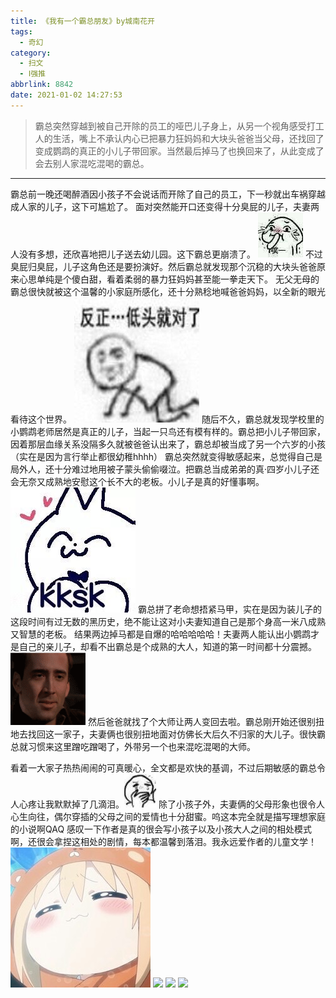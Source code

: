 ```yaml
---
title: 《我有一个霸总朋友》by城南花开
tags:
  - 奇幻
category:
  - 扫文
  - Ⅰ强推
abbrlink: 8842
date: 2021-01-02 14:27:53
---
```

<meta name="referrer" content="no-referrer" />

> 霸总突然穿越到被自己开除的员工的哑巴儿子身上，从另一个视角感受打工人的生活，嘴上不承认内心已把暴力狂妈妈和大块头爸爸当父母，还找回了变成鹦鹉的真正的小儿子带回家。当然最后掉马了也换回来了，从此变成了会去别人家混吃混喝的霸总。
<!-- more -->

---
霸总前一晚还喝醉酒因小孩子不会说话而开除了自己的员工，下一秒就出车祸穿越成人家的儿子，这下可尴尬了。
面对突然能开口还变得十分臭屁的儿子，夫妻两人没有多想，还欣喜地把儿子送去幼儿园。这下霸总更崩溃了。
![](/bq/IMG_8192.JPG)
不过臭屁归臭屁，儿子这角色还是要扮演好。然后霸总就发现那个沉稳的大块头爸爸原来心思单纯是个傻白甜，看着柔弱的暴力狂妈妈甚至能一拳走天下。
无父无母的霸总很快就被这个温馨的小家庭所感化，还十分熟稔地喊爸爸妈妈，以全新的眼光看待这个世界。
![](/bq/unnamed.jpg)
随后不久，霸总就发现学校里的小鹦鹉老师居然是真正的儿子，当起一只鸟还有模有样的。霸总把小儿子带回家，因着那层血缘关系没隔多久就被爸爸认出来了，霸总却被当成了另一个六岁的小孩（实在是因为言行举止都很幼稚hhhh）
霸总突然就变得敏感起来，总觉得自己是局外人，还十分难过地用被子蒙头偷偷啜泣。把霸总当成弟弟的真·四岁小儿子还会无奈又成熟地安慰这个长不大的老板。小儿子是真的好懂事啊。
![](/bq/IMG_2899.JPG)
霸总拼了老命想捂紧马甲，实在是因为装儿子的这段时间有过无数的黑历史，绝不能让这对小夫妻知道自己是那个身高一米八成熟又智慧的老板。
结果两边掉马都是自爆的哈哈哈哈哈！夫妻两人能认出小鹦鹉才是自己的亲儿子，却看不出霸总是个成熟的大人，知道的第一时间都十分震撼。![](/bq/IMG_5745.GIF)
然后爸爸就找了个大师让两人变回去啦。霸总刚开始还很别扭地去找回这一家子，夫妻俩也很别扭地面对仿佛长大后久不归家的大儿子。很快霸总就习惯来这里蹭吃蹭喝了，外带另一个也来混吃混喝的大师。

看着一大家子热热闹闹的可真暖心，全文都是欢快的基调，不过后期敏感的霸总令人心疼让我默默掉了几滴泪。![](/bq/IMG_2300.JPG)
除了小孩子外，夫妻俩的父母形象也很令人心生向往，偶尔穿插的父母之间的爱情也十分甜蜜。呜这本完全就是描写理想家庭的小说啊QAQ
感叹一下作者是真的很会写小孩子以及小孩大人之间的相处模式啊，还很会拿捏这相处的剧情，每本都温馨到落泪。我永远爱作者的儿童文学！
![](/bq/IMG_2743.JPG)
![](https://wx4.sinaimg.cn/mw690/0069kFhhgy1gm8yqffrqyj30n01dsnpe.jpg)
![](https://wx2.sinaimg.cn/mw690/0069kFhhgy1gm8yqh3qauj30n01dsnpe.jpg)
![](https://wx4.sinaimg.cn/mw690/0069kFhhgy1gm8yqirglkj30n01dsnpe.jpg)